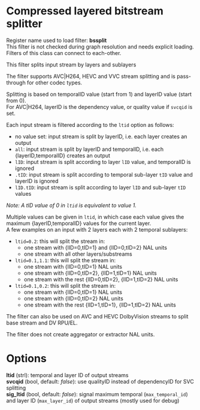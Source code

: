 <!-- automatically generated - do not edit, patch gpac/applications/gpac/gpac.c -->

# Compressed layered bitstream splitter  
  
Register name used to load filter: __bssplit__  
This filter is not checked during graph resolution and needs explicit loading.  
Filters of this class can connect to each-other.  
  
This filter splits input stream by layers and sublayers  
  
The filter supports AVC|H264, HEVC and VVC stream splitting and is pass-through for other codec types.  
  
Splitting is based on temporalID value (start from 1) and layerID value (start from 0).  
For AVC|H264, layerID is the dependency value, or quality value if `svcqid` is set.  
  
Each input stream is filtered according to the `ltid` option as follows:  
* no value set: input stream is split by layerID, i.e. each layer creates an output  
* `all`: input stream is split by layerID and temporalID, i.e. each {layerID,temporalID} creates an output  
* `lID`: input stream is split according to layer `lID` value, and temporalID is ignored  
* `.tID`: input stream is split according to temporal sub-layer `tID` value and layerID is ignored  
* `lID.tID`: input stream is split according to layer `lID` and sub-layer `tID` values  
  
_Note: A tID value of 0 in `ltid` is equivalent to value 1._  
  
Multiple values can be given in `ltid`, in which case each value gives the maximum {layerID,temporalID} values for the current layer.  
A few examples on an input with 2 layers each with 2 temporal sublayers:  
* `ltid=0.2`: this will split the stream in:  
  - one stream with {lID=0,tID=1} and {lID=0,tID=2} NAL units  
  - one stream with all other layers/substreams  
* `ltid=0.1,1.1`: this will split the stream in:  
  - one stream with {lID=0,tID=1} NAL units  
  - one stream with {lID=0,tID=2}, {lID=1,tID=1} NAL units  
  - one stream with the rest {lID=0,tID=2}, {lID=1,tID=2} NAL units  
* `ltid=0.1,0.2`: this will split the stream in:  
  - one stream with {lID=0,tID=1} NAL units  
  - one stream with {lID=0,tID=2} NAL units  
  - one stream with the rest {lID=1,tID=1}, {lID=1,tID=2} NAL units  
  
The filter can also be used on AVC and HEVC DolbyVision streams to split base stream and DV RPU/EL.  
  
The filter does not create aggregator or extractor NAL units.  
  

# Options    
  
<a id="ltid">__ltid__</a> (strl): temporal and layer ID of output streams  
<a id="svcqid">__svcqid__</a> (bool, default: _false_): use qualityID instead of dependencyID for SVC splitting  
<a id="sig_ltid">__sig_ltid__</a> (bool, default: _false_): signal maximum temporal (`max_temporal_id`) and layer ID (`max_layer_id`) of output streams (mostly used for debug)  
  
